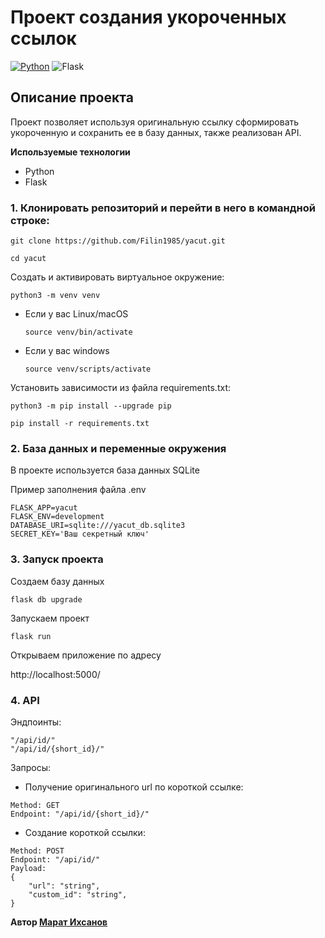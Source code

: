 # Проект создания укороченных ссылок

[![Python](https://img.shields.io/badge/-Python-464646?style=flat&logo=Python&logoColor=ffffff&color=043A6B)](https://www.python.org/)
![Flask](https://img.shields.io/badge/flask-%23000.svg?style=for-the-badge&logo=flask&logoColor=white)

## Описание проекта

Проект позволяет используя оригинальную ссылку сформировать укороченную и сохранить ее в базу данных, также реализован API.

**Используемые технологии**

- Python
- Flask

### 1. Клонировать репозиторий и перейти в него в командной строке:

```
git clone https://github.com/Filin1985/yacut.git
```

```
cd yacut
```

Cоздать и активировать виртуальное окружение:

```
python3 -m venv venv
```

- Если у вас Linux/macOS

  ```
  source venv/bin/activate
  ```

- Если у вас windows

  ```
  source venv/scripts/activate
  ```

Установить зависимости из файла requirements.txt:

```
python3 -m pip install --upgrade pip
```

```
pip install -r requirements.txt
```

### 2. База данных и переменные окружения

В проекте используется база данных SQLite

Пример заполнения файла .env

```
FLASK_APP=yacut
FLASK_ENV=development
DATABASE_URI=sqlite:///yacut_db.sqlite3
SECRET_KEY='Ваш секретный ключ'
```

### 3. Запуск проекта

Создаем базу данных

```
flask db upgrade
```

Запускаем проект

```
flask run
```

Открываем приложение по адресу

http://localhost:5000/

### 4. API

Эндпоинты:

```
"/api/id/"
"/api/id/{short_id}/"
```

Запросы:

- Получение оригинального url по короткой ссылке:

```
Method: GET
Endpoint: "/api/id/{short_id}/"
```

- Создание короткой ссылки:

```
Method: POST
Endpoint: "/api/id/"
Payload:
{
    "url": "string",
    "custom_id": "string",
}
```

**Автор [Марат Ихсанов](https://github.com/Filin1985)**
